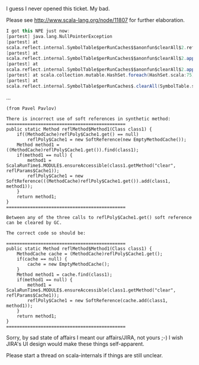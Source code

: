 I guess I never opened this ticket. My bad.

Please see http://www.scala-lang.org/node/11807 for further elaboration.

```scala
I got this NPE just now:
[partest] java.lang.NullPointerException
[partest] at
scala.reflect.internal.SymbolTable$perRunCaches$$anonfun$clearAll$2.reflMethod$Method3(SymbolTable.scala:240)
[partest] at
scala.reflect.internal.SymbolTable$perRunCaches$$anonfun$clearAll$2.apply(SymbolTable.scala:240)
[partest] at
scala.reflect.internal.SymbolTable$perRunCaches$$anonfun$clearAll$2.apply(SymbolTable.scala:235)
[partest] at scala.collection.mutable.HashSet.foreach(HashSet.scala:75)
[partest] at
scala.reflect.internal.SymbolTable$perRunCaches$.clearAll(SymbolTable.scala:235)
```
...
```
(from Pavel Pavlov)

There is incorrect use of soft references in synthetic method:
=============================================
public static Method reflMethod$Method1(Class class1) {
    if((MethodCache)reflPoly$Cache1.get() == null)
        reflPoly$Cache1 = new SoftReference(new EmptyMethodCache());
    Method method1 = ((MethodCache)reflPoly$Cache1.get()).find(class1);
    if(method1 == null) {
        method1 = ScalaRunTime$.MODULE$.ensureAccessible(class1.getMethod("clear", reflParams$Cache1));
        reflPoly$Cache1 = new SoftReference(((MethodCache)reflPoly$Cache1.get()).add(class1, method1));
    }
    return method1;
}
=============================================

Between any of the three calls to reflPoly$Cache1.get() soft reference can be cleared by GC.

The correct code so should be:

=============================================
public static Method reflMethod$Method1(Class class1) {
    MethodCache cache = (MethodCache)reflPoly$Cache1.get();
    if(cache == null) {
        cache = new EmptyMethodCache();
    }
    Method method1 = cache.find(class1);
    if(method1 == null) {
        method1 = ScalaRunTime$.MODULE$.ensureAccessible(class1.getMethod("clear", reflParams$Cache1));
        reflPoly$Cache1 = new SoftReference(cache.add(class1, method1));
    }
    return method1;
}
=============================================
```
Sorry, by sad state of affairs I meant our affairs/JIRA, not yours ;-)
I wish JIRA's UI design would make these things self-apparent.

Please start a thread on scala-internals if things are still unclear.
